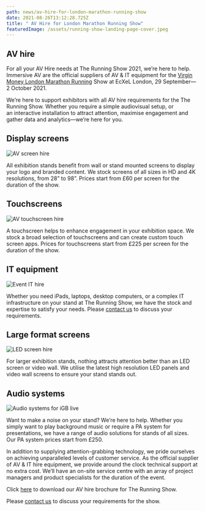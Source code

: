 ```yaml
---
path: news/av-hire-for-london-marathon-running-show
date: 2021-08-26T13:12:28.725Z
title: " AV Hire for London Marathon Running Show"
featuredImage: /assets/running-show-landing-page-cover.jpeg
---
```

## AV hire

For all your AV Hire needs at The Running Show 2021, we’re here to help. Immersive AV are the official suppliers of AV & IT equipment for the [Virgin Money London Marathon Running](https://www.virginmoneylondonmarathon.com/the-event/the-running-show) Show at EcXeL London, 29 September—2 October 2021.

We’re here to support exhibitors with all AV hire requirements for the The Running Show. Whether you require a simple audiovisual setup, or an interactive installation to attract attention, maximise engagement and gather data and analytics—we’re here for you.

## Display screens

![AV screen hire](https://immersiveav.com/wp-content/uploads/2021/08/Display-screens-300x200.jpg)

All exhibition stands benefit from wall or stand mounted screens to display your logo and branded content. We stock screens of all sizes in HD and 4K resolutions, from 28” to 98”. Prices start from £60 per screen for the duration of the show.

## Touchscreens

![AV touchscreen hire](https://immersiveav.com/wp-content/uploads/2021/08/Touchscreen-300x200.jpg)

A touchscreen helps to enhance engagement in your exhibition space. We stock a broad selection of touchscreens and can create custom touch screen apps. Prices for touchscreens start from £225 per screen for the duration of the show.

## IT equipment

![Event IT hire](https://immersiveav.com/wp-content/uploads/2021/08/IT-hire-300x200.jpg)

Whether you need iPads, laptops, desktop computers, or a complex IT infrastructure on your stand at The Running Show, we have the stock and expertise to satisfy your needs. Please [contact us](mailto:paul.flaherty@immersiveav.com) to discuss your requirements.

## Large format screens

![LED screen hire](https://immersiveav.com/wp-content/uploads/2021/08/Large-format-screens-300x200.jpg)

For larger exhibition stands, nothing attracts attention better than an LED screen or video wall. We utilise the latest high resolution LED panels and video wall screens to ensure your stand stands out.

## Audio systems

![Audio systems for iGB live](https://immersiveav.com/wp-content/uploads/2021/08/PA-System-300x200.jpg)

Want to make a noise on your stand? We’re here to help. Whether you simply want to play background music or require a PA system for presentations, we have a range of audio solutions for stands of all sizes. Our PA system prices start from £250.

In addition to supplying attention-grabbing technology, we pride ourselves on achieving unparalleled levels of customer service. As the official supplier of AV & IT hire equipment, we provide around the clock technical support at no extra cost. We’ll have an on-site service centre with an array of project managers and product specialists for the duration of the event.

Click [here](https://immersiveav.com/wp-content/uploads/2021/08/IAV-VMLMRS-Live-Brochure-21.pdf) to download our AV hire brochure for The Running Show.

Please [contact us](mailto:paul.flaherty@immersiveav.com) to discuss your requirements for the show.